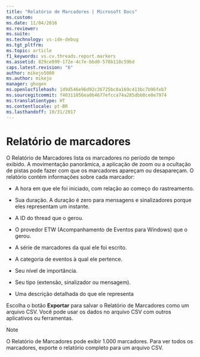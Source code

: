 ```yaml
---
title: "Relatório de Marcadores | Microsoft Docs"
ms.custom: 
ms.date: 11/04/2016
ms.reviewer: 
ms.suite: 
ms.technology: vs-ide-debug
ms.tgt_pltfrm: 
ms.topic: article
f1_keywords: vs.cv.threads.report.markers
ms.assetid: 829ce099-172e-4c7e-bbd0-578b110c59bd
caps.latest.revision: "6"
author: mikejo5000
ms.author: mikejo
manager: ghogen
ms.openlocfilehash: 1d9d546e96d92c26725bc8a169c413bc7b96feb7
ms.sourcegitcommit: f40311056ea0b4677efcca74a285dbb0ce0e7974
ms.translationtype: HT
ms.contentlocale: pt-BR
ms.lasthandoff: 10/31/2017
---
```

# <a name="markers-report"></a>Relatório de marcadores
O Relatório de Marcadores lista os marcadores no período de tempo exibido.  A movimentação panorâmica, a aplicação de zoom ou a ocultação de pistas pode fazer com que os marcadores apareçam ou desapareçam. O relatório contém informações sobre cada marcador:  
  
-   A hora em que ele foi iniciado, com relação ao começo do rastreamento.  
  
-   Sua duração. A duração é zero para mensagens e sinalizadores porque eles representam um instante.  
  
-   A ID do thread que o gerou.  
  
-   O provedor ETW (Acompanhamento de Eventos para Windows) que o gerou.  
  
-   A série de marcadores da qual ele foi escrito.  
  
-   A categoria de eventos à qual ele pertence.  
  
-   Seu nível de importância.  
  
-   Seu tipo (extensão, sinalizador ou mensagem).  
  
-   Uma descrição detalhada do que ele representa  
  
 Escolha o botão **Exportar** para salvar o Relatório de Marcadores como um arquivo CSV. Você pode usar os dados no arquivo CSV com outros aplicativos ou ferramentas.  
  
> [!NOTE]
>  O Relatório de Marcadores pode exibir 1.000 marcadores. Para ver todos os marcadores, exporte o relatório completo para um arquivo CSV.
